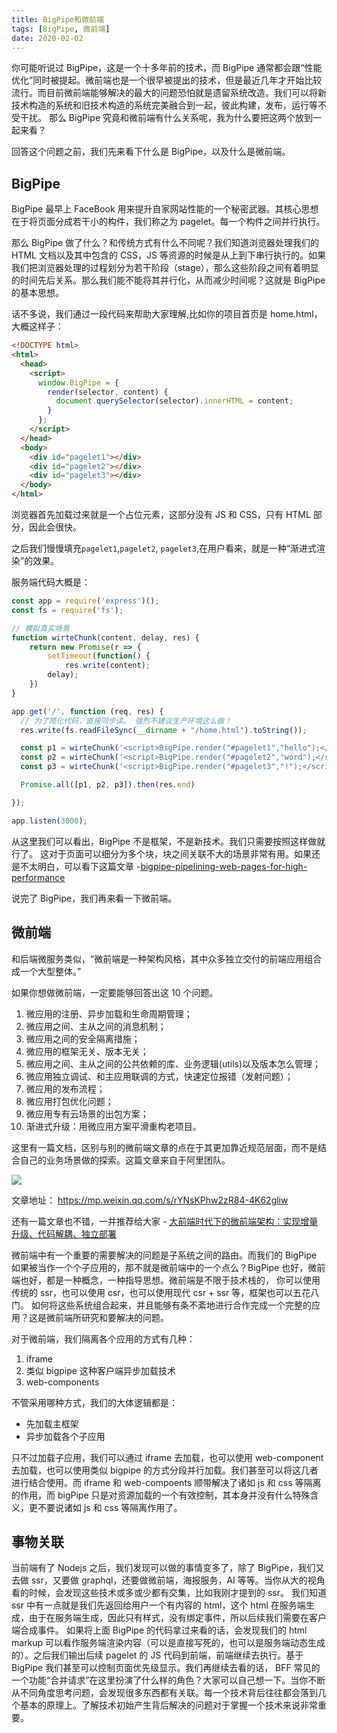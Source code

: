 ```yaml
---
title: BigPipe和微前端
tags: [BigPipe, 微前端]
date: 2020-02-02
---
```


你可能听说过 BigPipe，这是一个十多年前的技术，而 BigPipe 通常都会跟“性能优化”同时被提起。微前端也是一个很早被提出的技术，但是最近几年才开始比较流行。而目前微前端能够解决的最大的问题恐怕就是遗留系统改造。我们可以将新技术构造的系统和旧技术构造的系统完美融合到一起，彼此构建，发布，运行等不受干扰。 那么 BigPipe 究竟和微前端有什么关系呢，我为什么要把这两个放到一起来看？

<!-- more -->

回答这个问题之前，我们先来看下什么是 BigPipe，以及什么是微前端。

## BigPipe

BigPipe 最早上 FaceBook 用来提升自家网站性能的一个秘密武器。其核心思想在于将页面分成若干小的构件，我们称之为 pagelet。每一个构件之间并行执行。

那么 BigPipe 做了什么？和传统方式有什么不同呢？我们知道浏览器处理我们的 HTML 文档以及其中包含的 CSS，JS 等资源的时候是从上到下串行执行的。如果我们把浏览器处理的过程划分为若干阶段（stage），那么这些阶段之间有着明显的时间先后关系。那么我们能不能将其并行化，从而减少时间呢？这就是 BigPipe 的基本思想。

话不多说，我们通过一段代码来帮助大家理解,比如你的项目首页是 home.html，大概这样子：

```html
<!DOCTYPE html>
<html>
  <head>
    <script>
      window.BigPipe = {
        render(selector, content) {
          document.querySelector(selector).innerHTML = content;
        }
      };
    </script>
  </head>
  <body>
    <div id="pagelet1"></div>
    <div id="pagelet2"></div>
    <div id="pagelet3"></div>
  </body>
</html>
```

浏览器首先加载过来就是一个占位元素，这部分没有 JS 和 CSS，只有 HTML 部分，因此会很快。

之后我们慢慢填充`pagelet1`,`pagelet2`, `pagelet3`,在用户看来，就是一种“渐进式渲染”的效果。

服务端代码大概是：

```js
const app = require('express')();
const fs = require('fs');

// 模拟真实场景
function wirteChunk(content, delay, res) {
    return new Promise(r => {
        setTimeout(function() {
            res.write(content);
        delay);
    })
}

app.get('/', function (req, res) {
  // 为了简化代码，直接同步读。 强烈不建议生产环境这么做！
  res.write(fs.readFileSync(__dirname + "/home.html").toString());

  const p1 = wirteChunk('<script>BigPipe.render("#pagelet1","hello");</script>', 1000)
  const p2 = wirteChunk('<script>BigPipe.render("#pagelet2","word");</script>', 2000)
  const p3 = wirteChunk('<script>BigPipe.render("#pagelet3","!");</script>', 3000)

  Promise.all([p1, p2, p3]).then(res.end)

});

app.listen(3000);
```

从这里我们可以看出，BigPipe 不是框架，不是新技术。我们只需要按照这样做就行了。 这对于页面可以细分为多个块，块之间关联不大的场景非常有用。如果还是不太明白，可以看下这篇文章 -[bigpipe-pipelining-web-pages-for-high-performance](https://www.facebook.com/notes/facebook-engineering/bigpipe-pipelining-web-pages-for-high-performance/389414033919/)

说完了 BigPipe，我们再来看一下微前端。

## 微前端

和后端微服务类似，“微前端是一种架构风格，其中众多独立交付的前端应用组合成一个大型整体。”

如果你想做微前端，一定要能够回答出这 10 个问题。

1. 微应用的注册、异步加载和生命周期管理；
2. 微应用之间、主从之间的消息机制；
3. 微应用之间的安全隔离措施；
4. 微应用的框架无关、版本无关；
5. 微应用之间、主从之间的公共依赖的库、业务逻辑(utils)以及版本怎么管理；
6. 微应用独立调试、和主应用联调的方式，快速定位报错（发射问题）；
7. 微应用的发布流程；
8. 微应用打包优化问题；
9. 微应用专有云场景的出包方案；
10. 渐进式升级：用微应用方案平滑重构老项目。

这里有一篇文档，区别与别的微前端文章的点在于其更加靠近规范层面，而不是结合自己的业务场景做的探索。这篇文章来自于阿里团队。

![](https://tva1.sinaimg.cn/large/006tNbRwgy1g9kuat53elj30u00lgdhe.jpg)

文章地址： https://mp.weixin.qq.com/s/rYNsKPhw2zR84-4K62gliw

还有一篇文章也不错，一并推荐给大家 - [大前端时代下的微前端架构：实现增量升级、代码解耦、独立部署](https://mp.weixin.qq.com/s/DVkrV_KKE9KaGSeUSenc6w)

微前端中有一个重要的需要解决的问题是子系统之间的路由。而我们的 BigPipe 如果被当作一个个子应用的，那不就是微前端中的一个点么？BigPipe 也好，微前端也好，都是一种概念，一种指导思想。微前端是不限于技术栈的， 你可以使用传统的 ssr，也可以使用 csr，也可以使用现代 csr + ssr 等，框架也可以五花八门。 如何将这些系统组合起来，并且能够有条不紊地进行合作完成一个完整的应用？这是微前端所研究和要解决的问题。

对于微前端，我们隔离各个应用的方式有几种：

1. iframe
2. 类似 bigpipe 这种客户端异步加载技术
3. web-components

不管采用哪种方式，我们的大体逻辑都是：

- 先加载主框架
- 异步加载各个子应用

只不过加载子应用，我们可以通过 iframe 去加载，也可以使用 web-component 去加载，也可以使用类似 bigpipe 的方式分段并行加载。我们甚至可以将这几者进行结合使用。而 iframe 和 web-compoents 顺带解决了诸如 js 和 css 等隔离的作用，而 bigPipe 只是对资源加载的一个有效控制，其本身并没有什么特殊含义，更不要说诸如 js 和 css 等隔离作用了。

## 事物关联

当前端有了 Nodejs 之后，我们发现可以做的事情变多了，除了 BigPipe，我们又去做 ssr，又要做 graphql，还要做微前端，海报服务，AI 等等。当你从大的视角看的时候，会发现这些技术或多或少都有交集，比如我刚才提到的 ssr。 我们知道 ssr 中有一点就是我们先返回给用户一个有内容的 html，这个 html 在服务端生成，由于在服务端生成，因此只有样式，没有绑定事件，所以后续我们需要在客户端合成事件。 如果将上面 BigPipe 的代码拿过来看的话，会发现我们的 html markup 可以看作服务端渲染内容（可以是直接写死的，也可以是服务端动态生成的）。之后我们输出后续 pagelet 的 JS 代码到前端，前端继续去执行。基于 BigPipe 我们甚至可以控制页面优先级显示。我们再继续去看的话， BFF 常见的一个功能“合并请求”在这里扮演了什么样的角色？大家可以自己想一下。当你不断从不同角度思考问题，会发现很多东西都有关联。每一个技术背后往往都会落到几个基本的原理上。了解技术初始产生背后解决的问题对于掌握一个技术来说非常重要。
